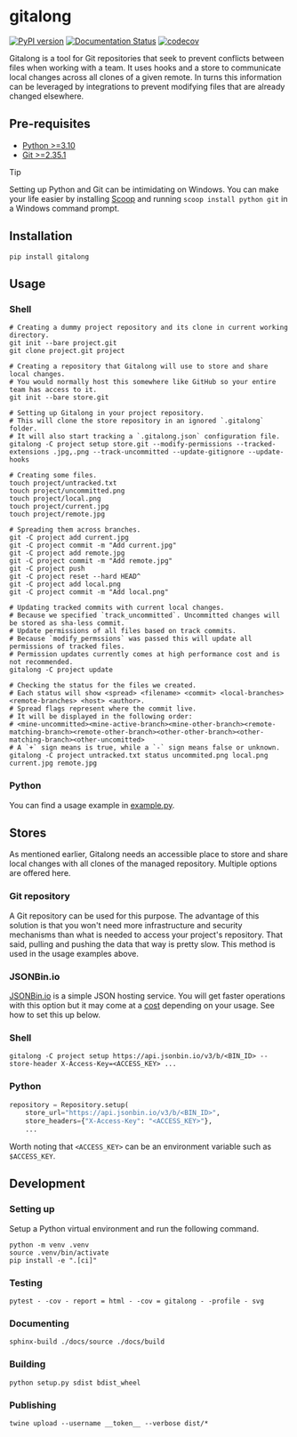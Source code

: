 # gitalong

[![PyPI version](https://badge.fury.io/py/gitalong.svg)](https://badge.fury.io/py/gitalong)
[![Documentation Status](https://readthedocs.org/projects/gitalong/badge/?version=latest)](https://gitalong.readthedocs.io/en/latest)
[![codecov](https://codecov.io/gh/douglaslassance/gitalong/branch/main/graph/badge.svg?token=5267NA3EQQ)](https://codecov.io/gh/douglaslassance/gitalong)

Gitalong is a tool for Git repositories that seek to prevent conflicts between files when working with a team.
It uses hooks and a store to communicate local changes across all clones of a given remote.
In turns this information can be leveraged by integrations to prevent modifying files that are already changed
elsewhere.

## Pre-requisites

- [Python >=3.10](https://www.python.org/downloads/)
- [Git >=2.35.1](https://git-scm.com/downloads)

> [!TIP]
> Setting up Python and Git can be intimidating on Windows. You can make your life easier by installing [Scoop](https://scoop.sh/) and running `scoop install python git` in a Windows command prompt.

## Installation

```
pip install gitalong
```

## Usage

### Shell

```shell
# Creating a dummy project repository and its clone in current working directory.
git init --bare project.git
git clone project.git project

# Creating a repository that Gitalong will use to store and share local changes.
# You would normally host this somewhere like GitHub so your entire team has access to it.
git init --bare store.git

# Setting up Gitalong in your project repository.
# This will clone the store repository in an ignored `.gitalong` folder.
# It will also start tracking a `.gitalong.json` configuration file.
gitalong -C project setup store.git --modify-permissions --tracked-extensions .jpg,.png --track-uncommitted --update-gitignore --update-hooks

# Creating some files.
touch project/untracked.txt
touch project/uncommitted.png
touch project/local.png
touch project/current.jpg
touch project/remote.jpg

# Spreading them across branches.
git -C project add current.jpg
git -C project commit -m "Add current.jpg"
git -C project add remote.jpg
git -C project commit -m "Add remote.jpg"
git -C project push
git -C project reset --hard HEAD^
git -C project add local.png
git -C project commit -m "Add local.png"

# Updating tracked commits with current local changes.
# Because we specified `track_uncommitted`. Uncommitted changes will be stored as sha-less commit.
# Update permissions of all files based on track commits.
# Because `modify_permssions` was passed this will update all permissions of tracked files.
# Permission updates currently comes at high performance cost and is not recommended.
gitalong -C project update

# Checking the status for the files we created.
# Each status will show <spread> <filename> <commit> <local-branches> <remote-branches> <host> <author>.
# Spread flags represent where the commit live.
# It will be displayed in the following order:
# <mine-uncommitted><mine-active-branch><mine-other-branch><remote-matching-branch><remote-other-branch><other-other-branch><other-matching-branch><other-uncomitted>
# A `+` sign means is true, while a `-` sign means false or unknown.
gitalong -C project untracked.txt status uncommited.png local.png current.jpg remote.jpg
```

### Python

You can find a usage example in [example.py](https://github.com/douglaslassance/gitalong/blob/main/tests/example.py).

## Stores

As mentioned earlier, Gitalong needs an accessible place to store and share local changes with all clones of the managed
repository.
Multiple options are offered here.

### Git repository

A Git repository can be used for this purpose.
The advantage of this solution is that you won't need more infrastructure and security mechanisms than what is needed to
access your project's repository. That said, pulling and pushing the data that way is pretty slow.
This method is used in the usage examples above.

### JSONBin.io

[JSONBin.io](https://jsonbin.io) is a simple JSON hosting service.
You will get faster operations with this option but it may come at a [cost](https://jsonbin.io/pricing) depending on
your usage. See how to set this up below.

### Shell

```azure
gitalong -C project setup https://api.jsonbin.io/v3/b/<BIN_ID> --store-header X-Access-Key=<ACCESS_KEY> ...
```

### Python

```python
repository = Repository.setup(
    store_url="https://api.jsonbin.io/v3/b/<BIN_ID>",
    store_headers={"X-Access-Key": "<ACCESS_KEY>"},
    ...
```

Worth noting that `<ACCESS_KEY>` can be an environment variable such as `$ACCESS_KEY`.

## Development

### Setting up

Setup a Python virtual environment and run the following command.

```shell
python -m venv .venv
source .venv/bin/activate
pip install -e ".[ci]"
```

### Testing

```shell
pytest - -cov - report = html - -cov = gitalong - -profile - svg
```

### Documenting

```shell
sphinx-build ./docs/source ./docs/build
```

### Building

```shell
python setup.py sdist bdist_wheel
```

### Publishing

```shell
twine upload --username __token__ --verbose dist/*
```
